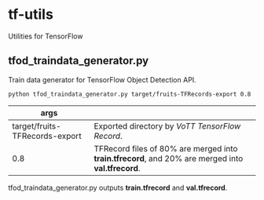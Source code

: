 # tf-utils
Utilities for TensorFlow

## tfod_traindata_generator.py

Train data generator for TensorFlow Object Detection API.

```
python tfod_traindata_generator.py target/fruits-TFRecords-export 0.8
```

|args||
|-|-|
|target/fruits-TFRecords-export|Exported directory by *VoTT TensorFlow Record*. |
|0.8|TFRecord files of 80% are merged into **train.tfrecord**, and 20% are merged into **val.tfrecord**.|

tfod_traindata_generator.py outputs **train.tfrecord** and **val.tfrecord**.
